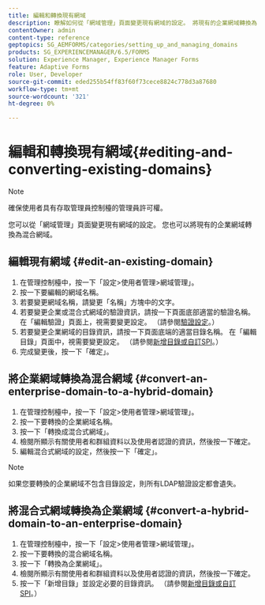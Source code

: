 ```yaml
---
title: 編輯和轉換現有網域
description: 瞭解如何從「網域管理」頁面變更現有網域的設定。 將現有的企業網域轉換為混合網域，反之亦然。
contentOwner: admin
content-type: reference
geptopics: SG_AEMFORMS/categories/setting_up_and_managing_domains
products: SG_EXPERIENCEMANAGER/6.5/FORMS
solution: Experience Manager, Experience Manager Forms
feature: Adaptive Forms
role: User, Developer
source-git-commit: eded255b54ff83f60f73cece8824c778d3a87680
workflow-type: tm+mt
source-wordcount: '321'
ht-degree: 0%

---
```


# 編輯和轉換現有網域{#editing-and-converting-existing-domains}

>[!NOTE]
> 
> 確保使用者具有存取管理員控制檯的管理員許可權。

您可以從「網域管理」頁面變更現有網域的設定。 您也可以將現有的企業網域轉換為混合網域。

## 編輯現有網域 {#edit-an-existing-domain}

1. 在管理控制檯中，按一下「設定>使用者管理>網域管理」。
1. 按一下要編輯的網域名稱。
1. 若要變更網域名稱，請變更「名稱」方塊中的文字。
1. 若要變更企業或混合式網域的驗證資訊，請按一下頁面底部適當的驗證名稱。 在「編輯驗證」頁面上，視需要變更設定。 （請參閱[驗證設定](/help/forms/using/admin-help/configuring-authentication-providers.md#authentication-settings)。）
1. 若要變更企業網域的目錄資訊，請按一下頁面底端的適當目錄名稱。 在「編輯目錄」頁面中，視需要變更設定。 （請參閱[新增目錄或自訂SPI](/help/forms/using/admin-help/configuring-directories.md#adding-directories-or-custom-spis)。）
1. 完成變更後，按一下「確定」。

## 將企業網域轉換為混合網域 {#convert-an-enterprise-domain-to-a-hybrid-domain}

1. 在管理控制檯中，按一下「設定>使用者管理>網域管理」。
1. 按一下要轉換的企業網域名稱。
1. 按一下「轉換成混合式網域」。
1. 檢閱所顯示有關使用者和群組資料以及使用者認證的資訊，然後按一下確定。
1. 編輯混合式網域的設定，然後按一下「確定」。

>[!NOTE]
>
>如果您要轉換的企業網域不包含目錄設定，則所有LDAP驗證設定都會遺失。

## 將混合式網域轉換為企業網域 {#convert-a-hybrid-domain-to-an-enterprise-domain}

1. 在管理控制檯中，按一下「設定>使用者管理>網域管理」。
1. 按一下要轉換的混合網域名稱。
1. 按一下「轉換為企業網域」。
1. 檢閱所顯示有關使用者和群組資料以及使用者認證的資訊，然後按一下確定。
1. 按一下「新增目錄」並設定必要的目錄資訊。 （請參閱[新增目錄或自訂SPI](/help/forms/using/admin-help/configuring-directories.md#adding-directories-or-custom-spis)。）
